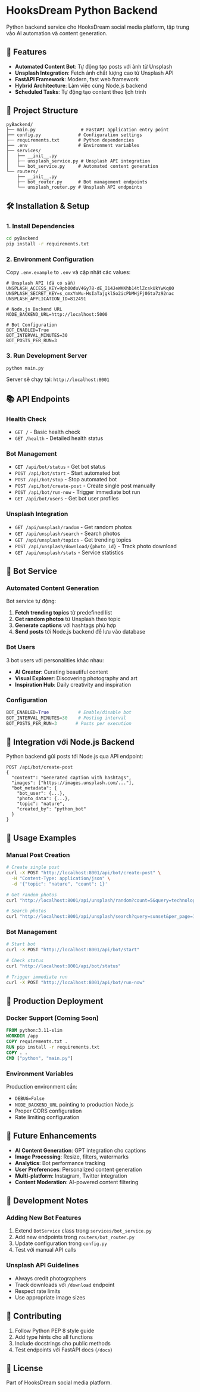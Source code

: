 # HooksDream Python Backend

Python backend service cho HooksDream social media platform, tập trung vào AI automation và content generation.

## 🚀 Features

- **Automated Content Bot**: Tự động tạo posts với ảnh từ Unsplash
- **Unsplash Integration**: Fetch ảnh chất lượng cao từ Unsplash API
- **FastAPI Framework**: Modern, fast web framework
- **Hybrid Architecture**: Làm việc cùng Node.js backend
- **Scheduled Tasks**: Tự động tạo content theo lịch trình

## 📁 Project Structure

```
pyBackend/
├── main.py                 # FastAPI application entry point
├── config.py              # Configuration settings
├── requirements.txt       # Python dependencies
├── .env                   # Environment variables
├── services/
│   ├── __init__.py
│   ├── unsplash_service.py # Unsplash API integration
│   └── bot_service.py     # Automated content generation
└── routers/
    ├── __init__.py
    ├── bot_router.py      # Bot management endpoints
    └── unsplash_router.py # Unsplash API endpoints
```

## 🛠️ Installation & Setup

### 1. Install Dependencies

```bash
cd pyBackend
pip install -r requirements.txt
```

### 2. Environment Configuration

Copy `.env.example` to `.env` và cập nhật các values:

```env
# Unsplash API (đã có sẵn)
UNSPLASH_ACCESS_KEY=9pb00duV4Gy78-dE_I14JeWKKhb14tlZcskUkYwKq00
UNSPLASH_SECRET_KEY=s_cmxYnWu-HsIaTajgklSo2icPbMHjFj06ta7z92nac
UNSPLASH_APPLICATION_ID=812491

# Node.js Backend URL
NODE_BACKEND_URL=http://localhost:5000

# Bot Configuration
BOT_ENABLED=True
BOT_INTERVAL_MINUTES=30
BOT_POSTS_PER_RUN=3
```

### 3. Run Development Server

```bash
python main.py
```

Server sẽ chạy tại: `http://localhost:8001`

## 📚 API Endpoints

### Health Check
- `GET /` - Basic health check
- `GET /health` - Detailed health status

### Bot Management
- `GET /api/bot/status` - Get bot status
- `POST /api/bot/start` - Start automated bot
- `POST /api/bot/stop` - Stop automated bot
- `POST /api/bot/create-post` - Create single post manually
- `POST /api/bot/run-now` - Trigger immediate bot run
- `GET /api/bot/users` - Get bot user profiles

### Unsplash Integration
- `GET /api/unsplash/random` - Get random photos
- `GET /api/unsplash/search` - Search photos
- `GET /api/unsplash/topics` - Get trending topics
- `POST /api/unsplash/download/{photo_id}` - Track photo download
- `GET /api/unsplash/stats` - Service statistics

## 🤖 Bot Service

### Automated Content Generation

Bot service tự động:
1. **Fetch trending topics** từ predefined list
2. **Get random photos** từ Unsplash theo topic
3. **Generate captions** với hashtags phù hợp
4. **Send posts** tới Node.js backend để lưu vào database

### Bot Users

3 bot users với personalities khác nhau:
- **AI Creator**: Curating beautiful content
- **Visual Explorer**: Discovering photography and art  
- **Inspiration Hub**: Daily creativity and inspiration

### Configuration

```python
BOT_ENABLED=True           # Enable/disable bot
BOT_INTERVAL_MINUTES=30    # Posting interval
BOT_POSTS_PER_RUN=3       # Posts per execution
```

## 🔧 Integration với Node.js Backend

Python backend gửi posts tới Node.js qua API endpoint:

```
POST /api/bot/create-post
{
  "content": "Generated caption with hashtags",
  "images": ["https://images.unsplash.com/..."],
  "bot_metadata": {
    "bot_user": {...},
    "photo_data": {...},
    "topic": "nature",
    "created_by": "python_bot"
  }
}
```

## 🌟 Usage Examples

### Manual Post Creation

```bash
# Create single post
curl -X POST "http://localhost:8001/api/bot/create-post" \
  -H "Content-Type: application/json" \
  -d '{"topic": "nature", "count": 1}'

# Get random photos
curl "http://localhost:8001/api/unsplash/random?count=5&query=technology"

# Search photos
curl "http://localhost:8001/api/unsplash/search?query=sunset&per_page=10"
```

### Bot Management

```bash
# Start bot
curl -X POST "http://localhost:8001/api/bot/start"

# Check status
curl "http://localhost:8001/api/bot/status"

# Trigger immediate run
curl -X POST "http://localhost:8001/api/bot/run-now"
```

## 🚀 Production Deployment

### Docker Support (Coming Soon)

```dockerfile
FROM python:3.11-slim
WORKDIR /app
COPY requirements.txt .
RUN pip install -r requirements.txt
COPY . .
CMD ["python", "main.py"]
```

### Environment Variables

Production environment cần:
- `DEBUG=False`
- `NODE_BACKEND_URL` pointing to production Node.js
- Proper CORS configuration
- Rate limiting configuration

## 🔮 Future Enhancements

- **AI Content Generation**: GPT integration cho captions
- **Image Processing**: Resize, filters, watermarks
- **Analytics**: Bot performance tracking
- **User Preferences**: Personalized content generation
- **Multi-platform**: Instagram, Twitter integration
- **Content Moderation**: AI-powered content filtering

## 📝 Development Notes

### Adding New Bot Features

1. Extend `BotService` class trong `services/bot_service.py`
2. Add new endpoints trong `routers/bot_router.py`
3. Update configuration trong `config.py`
4. Test với manual API calls

### Unsplash API Guidelines

- Always credit photographers
- Track downloads với `/download` endpoint
- Respect rate limits
- Use appropriate image sizes

## 🤝 Contributing

1. Follow Python PEP 8 style guide
2. Add type hints cho all functions
3. Include docstrings cho public methods
4. Test endpoints với FastAPI docs (`/docs`)

## 📄 License

Part of HooksDream social media platform.
